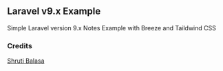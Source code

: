 ## Laravel v9.x Example

Simple Laravel version 9.x Notes Example with Breeze and Taildwind CSS

### Credits

[Shruti Balasa](https://github.com/shrutibalasawebdev)
